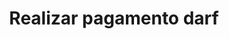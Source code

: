 ---
title: Realizar pagamento darf
api:
  file: readme-hml-corebank.json
  operationId: post_v1-payment-darf
hidden: false
---